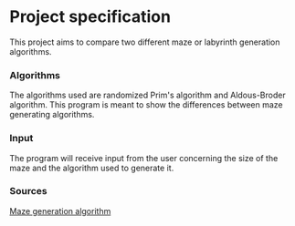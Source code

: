 # Project specification

This project aims to compare two different maze or labyrinth generation algorithms.

### Algorithms

The algorithms used are randomized Prim's algorithm and Aldous-Broder algorithm.
This program is meant to show the differences between maze generating algorithms.

### Input

The program will receive input from the user concerning the size of the maze and the algorithm used to generate it.

### Sources

[Maze generation algorithm](https://en.wikipedia.org/wiki/Maze_generation_algorithm)
